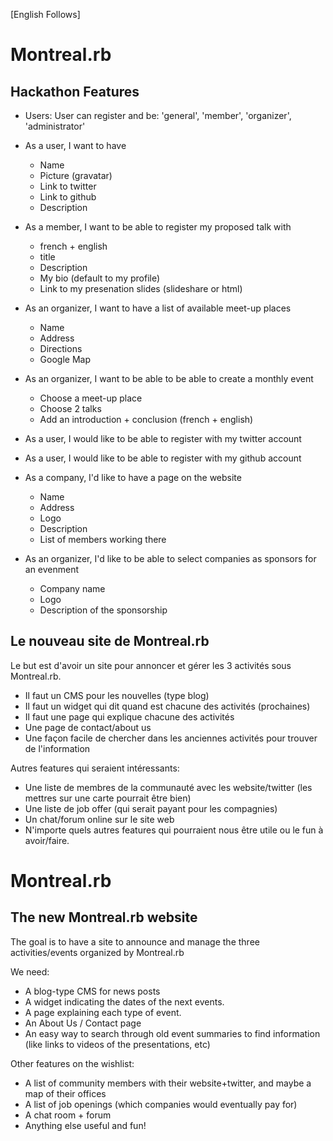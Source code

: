 [English Follows]

# Montreal.rb


## Hackathon Features

* Users: User can register and be: 'general', 'member', 'organizer', 'administrator'

* As a user, I want to have
    * Name
    * Picture (gravatar)
    * Link to twitter
    * Link to github
    * Description

* As a member, I want to be able to register my proposed talk with
    * french + english
    * title
    * Description
    * My bio (default to my profile)
    * Link to my presenation slides (slideshare or html)

* As an organizer, I want to have a list of available meet-up places
    * Name
    * Address
    * Directions
    * Google Map

* As an organizer, I want to be able to be able to create a monthly event
    * Choose a meet-up place
    * Choose 2 talks
    * Add an introduction + conclusion (french + english)

* As a user, I would like to be able to register with my twitter account
* As a user, I would like to be able to register with my github account

* As a company, I'd like to have a page on the website
    * Name
    * Address
    * Logo
    * Description
    * List of members working there

* As an organizer, I'd like to be able to select companies as sponsors for an evenment
    * Company name
    * Logo
    * Description of the sponsorship

## Le nouveau site de Montreal.rb

Le but est d'avoir un site pour annoncer et gérer les 3 activités sous Montreal.rb.

* Il faut un CMS pour les nouvelles (type blog)
* Il faut un widget qui dit quand est chacune des activités (prochaines)
* Il faut une page qui explique chacune des activités
* Une page de contact/about us
* Une façon facile de chercher dans les anciennes activités pour trouver de l'information

Autres features qui seraient intéressants:
* Une liste de membres de la communauté avec les website/twitter (les mettres sur une carte pourrait être bien)
* Une liste de job offer (qui serait payant pour les compagnies)
* Un chat/forum online sur le site web
* N'importe quels autres features qui pourraient nous être utile ou le fun à avoir/faire.

# Montreal.rb

## The new Montreal.rb website

The goal is to have a site to announce and manage the three activities/events organized by Montreal.rb

We need:
* A blog-type CMS for news posts
* A widget indicating the dates of the next events.
* A page explaining each type of event.
* An About Us / Contact page
* An easy way to search through old event summaries to find information (like links to videos of the presentations, etc)

Other features on the wishlist:
* A list of community members with their website+twitter, and maybe a map of their offices
* A list of job openings (which companies would eventually pay for)
* A chat room + forum
 * Anything else useful and fun!

